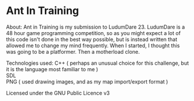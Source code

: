 Ant In Training
=====

About:
Ant in Training is my submission to LudumDare 23. LudumDare is a 48 hour game programming competition, so as you might expect a lot of this code isn't done in the best way possible, but is instead written that allowed me to change my mind frequently. When I started, I thought this was going to be a platformer. Then a motherload clone.


Technologies used:
C++ ( perhaps an unusual choice for this challenge, but it is the language most familiar to me )  
SDL  
PNG ( used drawing images, and as my map import/export format )  

Licensed under the GNU Public Licence v3  
